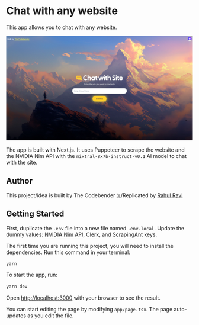 # Chat with any website

This app allows you to chat with any website.

<img src="./screenshot.jpg" alt="app demo" width=600 />

The app is built with Next.js. It uses Puppeteer to scrape the website and the NVIDIA Nim API with the `mixtral-8x7b-instruct-v0.1` AI model to chat with the site.

## Author

This project/idea is built by The Codebender [𝕏](https://twitter.com/ZaurbekStark)/Replicated by [Rahul Ravi](https://www.linkedin.com/in/rahul-rav1/)
## Getting Started

First, duplicate the `.env` file into a new file named `.env.local`. Update the dummy values: [NVIDIA Nim API](https://build.nvidia.com/explore/discover), [Clerk](https://clerk.com/docs/upgrade-guides/api-keys), and [ScrapingAnt](https://app.scrapingant.com/dashboard) keys.

The first time you are running this project, you will need to install the dependencies. Run this command in your terminal:

```bash
yarn
```

To start the app, run:

```bash
yarn dev
```

Open [http://localhost:3000](http://localhost:3000) with your browser to see the result.

You can start editing the page by modifying `app/page.tsx`. The page auto-updates as you edit the file.
